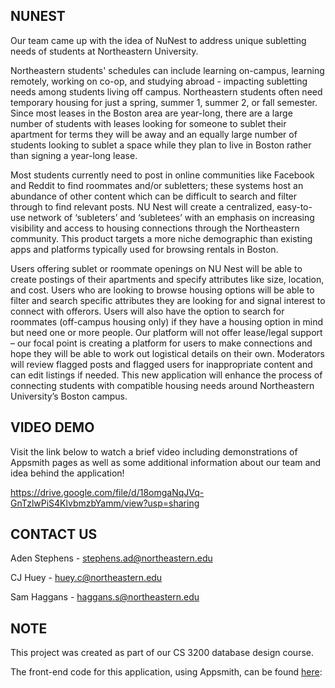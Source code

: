 ## NUNEST
Our team came up with the idea of NuNest to address unique subletting needs of students at Northeastern University.

Northeastern students' schedules can include learning on-campus, learning remotely, working on co-op, and studying abroad - impacting subletting needs among students living off campus. Northeastern students often need temporary housing for just a spring, summer 1, summer 2, or fall semester. Since most leases in the Boston area are year-long, there are a large number of students with leases looking for someone to sublet their apartment for terms they will be away and an equally large number of students looking to sublet a space while they plan to live in Boston rather than signing a year-long lease.

Most students currently need to post in online communities like Facebook and Reddit to find roommates and/or subletters; these systems host an abundance of other content which can be difficult to search and filter through to find relevant posts. NU Nest will create a centralized, easy-to-use network of ‘subleters’ and ‘subletees’ with an emphasis on increasing visibility and access to housing connections through the Northeastern community. This product targets a more niche demographic than existing apps and platforms typically used for browsing rentals in Boston.

Users offering sublet or roommate openings on NU Nest will be able to create postings of their apartments and specify attributes like size, location, and cost. Users who are looking to browse housing options will be able to filter and search specific attributes they are looking for and signal interest to connect with offerors. Users will also have the option to search for roommates (off-campus housing only) if they have a housing option in mind but need one or more people. Our platform will not offer lease/legal support – our focal point is creating a platform for users to make connections and hope they will be able to work out logistical details on their own. Moderators will review flagged posts and flagged users for inappropriate content and can edit listings if needed. This new application will enhance the process of connecting students with compatible housing needs around Northeastern University’s Boston campus. 

## VIDEO DEMO
Visit the link below to watch a brief video including demonstrations of Appsmith pages as well as some additional information about our team and idea behind the application!

https://drive.google.com/file/d/18omgaNqJVq-GnTzlwPiS4KlvbmzbYamm/view?usp=sharing


## CONTACT US
Aden Stephens - stephens.ad@northeastern.edu

CJ Huey - huey.c@northeastern.edu

Sam Haggans - haggans.s@northeastern.edu



## NOTE
This project was created as part of our CS 3200 database design course.

The front-end code for this application, using Appsmith, can be found [here](https://github.com/SamHaggans/nu-nest.git):

